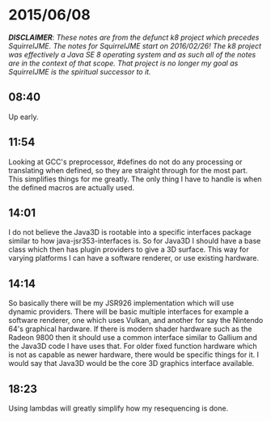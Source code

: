 # 2015/06/08

***DISCLAIMER***: _These notes are from the defunct k8 project which_
_precedes SquirrelJME. The notes for SquirrelJME start on 2016/02/26!_
_The k8 project was effectively a Java SE 8 operating system and as such_
_all of the notes are in the context of that scope. That project is no_
_longer my goal as SquirrelJME is the spiritual successor to it._

## 08:40

Up early.

## 11:54

Looking at GCC's preprocessor, #defines do not do any processing or
translating when defined, so they are straight through for the most part. This
simplifies things for me greatly. The only thing I have to handle is when the
defined macros are actually used.

## 14:01

I do not believe the Java3D is rootable into a specific interfaces package
similar to how java-jsr353-interfaces is. So for Java3D I should have a base
class which then has plugin providers to give a 3D surface. This way for
varying platforms I can have a software renderer, or use existing hardware.

## 14:14

So basically there will be my JSR926 implementation which will use dynamic
providers. There will be basic multiple interfaces for example a software
renderer, one which uses Vulkan, and another for say the Nintendo 64's
graphical hardware. If there is modern shader hardware such as the Radeon 9800
then it should use a common interface similar to Gallium and the Java3D code I
have uses that. For older fixed function hardware which is not as capable as
newer hardware, there would be specific things for it. I would say that Java3D
would be the core 3D graphics interface available.

## 18:23

Using lambdas will greatly simplify how my resequencing is done.

